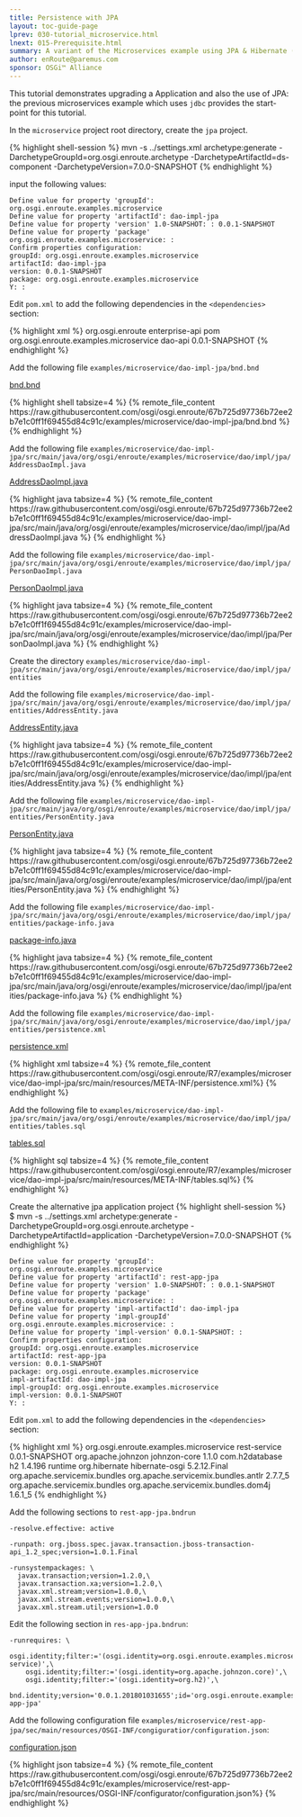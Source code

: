 ```yaml
---
title: Persistence with JPA 
layout: toc-guide-page
lprev: 030-tutorial_microservice.html 
lnext: 015-Prerequisite.html
summary: A variant of the Microservices example using JPA & Hibernate (< 10 minutes).
author: enRoute@paremus.com
sponsor: OSGi™ Alliance 
---
```


This tutorial demonstrates upgrading a Application and also the use of JPA: the previous microservices example which uses `jdbc` provides the start-point for this tutorial.

In the `microservice` project root directory, create the `jpa` project.

{% highlight shell-session %}
mvn -s ../settings.xml archetype:generate -DarchetypeGroupId=org.osgi.enroute.archetype -DarchetypeArtifactId=ds-component -DarchetypeVersion=7.0.0-SNAPSHOT
{% endhighlight %}

input the following values:

    Define value for property 'groupId': org.osgi.enroute.examples.microservice
    Define value for property 'artifactId': dao-impl-jpa
    Define value for property 'version' 1.0-SNAPSHOT: : 0.0.1-SNAPSHOT
    Define value for property 'package' org.osgi.enroute.examples.microservice: : 
    Confirm properties configuration:
    groupId: org.osgi.enroute.examples.microservice
    artifactId: dao-impl-jpa
    version: 0.0.1-SNAPSHOT
    package: org.osgi.enroute.examples.microservice
    Y: :  

Edit `pom.xml` to add the following dependencies in the `<dependencies>` section:

{% highlight xml %}
        <dependency>
            <groupId>org.osgi.enroute</groupId>
            <artifactId>enterprise-api</artifactId>
            <type>pom</type>
        </dependency>
        <dependency>
            <groupId>org.osgi.enroute.examples.microservice</groupId>
            <artifactId>dao-api</artifactId>
            <version>0.0.1-SNAPSHOT</version>
        </dependency>
{% endhighlight %}

Add the following file `examples/microservice/dao-impl-jpa/bnd.bnd`
<p>
  <a class="btn btn-primary" data-toggle="collapse" href="#bnd" aria-expanded="false" aria-controls="bnd">
    bnd.bnd 
  </a>
</p>
<div class="collapse" id="bnd">
  <div class="card card-block">
{% highlight shell tabsize=4 %}
{% remote_file_content https://raw.githubusercontent.com/osgi/osgi.enroute/67b725d97736b72ee2b7e1c0ff1f69455d84c91c/examples/microservice/dao-impl-jpa/bnd.bnd %}
{% endhighlight %}

  </div>
</div>



Add the following file `examples/microservice/dao-impl-jpa/src/main/java/org/osgi/enroute/examples/microservice/dao/impl/jpa/AddressDaoImpl.java`
<p>
  <a class="btn btn-primary" data-toggle="collapse" href="#AddressDaoImpl" aria-expanded="false" aria-controls="AddressDaoImpl">
    AddressDaoImpl.java 
  </a>
</p>
<div class="collapse" id="AddressDaoImpl">
  <div class="card card-block">
{% highlight java tabsize=4 %}
{% remote_file_content https://raw.githubusercontent.com/osgi/osgi.enroute/67b725d97736b72ee2b7e1c0ff1f69455d84c91c/examples/microservice/dao-impl-jpa/src/main/java/org/osgi/enroute/examples/microservice/dao/impl/jpa/AddressDaoImpl.java %}
{% endhighlight %}

  </div>
</div>

Add the following file `examples/microservice/dao-impl-jpa/src/main/java/org/osgi/enroute/examples/microservice/dao/impl/jpa/PersonDaoImpl.java`
<p>
  <a class="btn btn-primary" data-toggle="collapse" href="#PersonDaoImpl" aria-expanded="false" aria-controls="PersonDaoImpl">
    PersonDaoImpl.java 
  </a>
</p>
<div class="collapse" id="PersonDaoImpl">
  <div class="card card-block">
{% highlight java tabsize=4 %}
{% remote_file_content https://raw.githubusercontent.com/osgi/osgi.enroute/67b725d97736b72ee2b7e1c0ff1f69455d84c91c/examples/microservice/dao-impl-jpa/src/main/java/org/osgi/enroute/examples/microservice/dao/impl/jpa/PersonDaoImpl.java %}
{% endhighlight %}

  </div>
</div>

Create the directory `examples/microservice/dao-impl-jpa/src/main/java/org/osgi/enroute/examples/microservice/dao/impl/jpa/entities`

Add the following file `examples/microservice/dao-impl-jpa/src/main/java/org/osgi/enroute/examples/microservice/dao/impl/jpa/entities/AddressEntity.java`
<p>
  <a class="btn btn-primary" data-toggle="collapse" href="#AddressEntity" aria-expanded="false" aria-controls="AddressEntity">
    AddressEntity.java
  </a>
</p>
<div class="collapse" id="AddressEntity">
  <div class="card card-block">
{% highlight java tabsize=4 %}
{% remote_file_content https://raw.githubusercontent.com/osgi/osgi.enroute/67b725d97736b72ee2b7e1c0ff1f69455d84c91c/examples/microservice/dao-impl-jpa/src/main/java/org/osgi/enroute/examples/microservice/dao/impl/jpa/entities/AddressEntity.java %}
{% endhighlight %}

  </div>
</div>


Add the following file `examples/microservice/dao-impl-jpa/src/main/java/org/osgi/enroute/examples/microservice/dao/impl/jpa/entities/PersonEntity.java`
<p>
  <a class="btn btn-primary" data-toggle="collapse" href="#PersonEntity" aria-expanded="false" aria-controls="PersonEntity">
    PersonEntity.java
  </a>
</p>
<div class="collapse" id="PersonEntity">
  <div class="card card-block">
{% highlight java tabsize=4 %}
{% remote_file_content https://raw.githubusercontent.com/osgi/osgi.enroute/67b725d97736b72ee2b7e1c0ff1f69455d84c91c/examples/microservice/dao-impl-jpa/src/main/java/org/osgi/enroute/examples/microservice/dao/impl/jpa/entities/PersonEntity.java %}
{% endhighlight %}

  </div>
</div>


Add the following file `examples/microservice/dao-impl-jpa/src/main/java/org/osgi/enroute/examples/microservice/dao/impl/jpa/entities/package-info.java`
<p>
  <a class="btn btn-primary" data-toggle="collapse" href="#package-info" aria-expanded="false" aria-controls="package-info">
    package-info.java
  </a>
</p>
<div class="collapse" id="package-info">
  <div class="card card-block">
{% highlight java tabsize=4 %}
{% remote_file_content https://raw.githubusercontent.com/osgi/osgi.enroute/67b725d97736b72ee2b7e1c0ff1f69455d84c91c/examples/microservice/dao-impl-jpa/src/main/java/org/osgi/enroute/examples/microservice/dao/impl/jpa/entities/package-info.java %}
{% endhighlight %}

  </div>
</div>


Add the following file `examples/microservice/dao-impl-jpa/src/main/java/org/osgi/enroute/examples/microservice/dao/impl/jpa/entities/persistence.xml`
<p>
  <a class="btn btn-primary" data-toggle="collapse" href="#persistence" aria-expanded="false" aria-controls="persistence">
    persistence.xml 
  </a>
</p>
<div class="collapse" id="persistence">
  <div class="card card-block">
{% highlight xml tabsize=4 %}
{% remote_file_content  https://raw.githubusercontent.com/osgi/osgi.enroute/R7/examples/microservice/dao-impl-jpa/src/main/resources/META-INF/persistence.xml%}
{% endhighlight %}

  </div>
</div>


Add the following file to `examples/microservice/dao-impl-jpa/src/main/java/org/osgi/enroute/examples/microservice/dao/impl/jpa/entities/tables.sql`
<p>
  <a class="btn btn-primary" data-toggle="collapse" href="#tables" aria-expanded="false" aria-controls="tables">
   tables.sql 
  </a>
</p>
<div class="collapse" id="tables">
  <div class="card card-block">
{% highlight sql tabsize=4 %}
{% remote_file_content https://raw.githubusercontent.com/osgi/osgi.enroute/R7/examples/microservice/dao-impl-jpa/src/main/resources/META-INF/tables.sql%}
{% endhighlight %}

  </div>
</div>


Create the alternative jpa application project
{% highlight shell-session %}
$ mvn -s ../settings.xml archetype:generate -DarchetypeGroupId=org.osgi.enroute.archetype -DarchetypeArtifactId=application -DarchetypeVersion=7.0.0-SNAPSHOT
{% endhighlight %}

    Define value for property 'groupId': org.osgi.enroute.examples.microservice
    Define value for property 'artifactId': rest-app-jpa
    Define value for property 'version' 1.0-SNAPSHOT: : 0.0.1-SNAPSHOT
    Define value for property 'package' org.osgi.enroute.examples.microservice: : 
    Define value for property 'impl-artifactId': dao-impl-jpa
    Define value for property 'impl-groupId' org.osgi.enroute.examples.microservice: : 
    Define value for property 'impl-version' 0.0.1-SNAPSHOT: : 
    Confirm properties configuration:
    groupId: org.osgi.enroute.examples.microservice
    artifactId: rest-app-jpa
    version: 0.0.1-SNAPSHOT
    package: org.osgi.enroute.examples.microservice
    impl-artifactId: dao-impl-jpa
    impl-groupId: org.osgi.enroute.examples.microservice
    impl-version: 0.0.1-SNAPSHOT
    Y: : 

Edit `pom.xml` to add the following dependencies in the `<dependencies>` section:

{% highlight xml %}
        <dependency>
            <groupId>org.osgi.enroute.examples.microservice</groupId>
            <artifactId>rest-service</artifactId>
            <version>0.0.1-SNAPSHOT</version>
        </dependency>
        <dependency>
            <groupId>org.apache.johnzon</groupId>
            <artifactId>johnzon-core</artifactId>
            <version>1.1.0</version>
        </dependency>
        <dependency>
            <groupId>com.h2database</groupId>
            <artifactId>h2</artifactId>
            <version>1.4.196</version>
            <scope>runtime</scope>
        </dependency>
        <dependency>
            <groupId>org.hibernate</groupId>
            <artifactId>hibernate-osgi</artifactId>
            <version>5.2.12.Final</version>
        </dependency>
        <dependency>
            <groupId>org.apache.servicemix.bundles</groupId>
            <artifactId>org.apache.servicemix.bundles.antlr</artifactId>
            <version>2.7.7_5</version>
        </dependency>
        <dependency>
            <groupId>org.apache.servicemix.bundles</groupId>
            <artifactId>org.apache.servicemix.bundles.dom4j</artifactId>
            <version>1.6.1_5</version>
        </dependency>
{% endhighlight %}

Add the following sections to `rest-app-jpa.bndrun`

    -resolve.effective: active

    -runpath: org.jboss.spec.javax.transaction.jboss-transaction-api_1.2_spec;version=1.0.1.Final

    -runsystempackages: \
      javax.transaction;version=1.2.0,\
      javax.transaction.xa;version=1.2.0,\
      javax.xml.stream;version=1.0.0,\
      javax.xml.stream.events;version=1.0.0,\
      javax.xml.stream.util;version=1.0.0 

Edit the following section in `res-app-jpa.bndrun`:

    -runrequires: \
        osgi.identity;filter:='(osgi.identity=org.osgi.enroute.examples.microservice.rest-service)',\
        osgi.identity;filter:='(osgi.identity=org.apache.johnzon.core)',\
        osgi.identity;filter:='(osgi.identity=org.h2)',\
        bnd.identity;version='0.0.1.201801031655';id='org.osgi.enroute.examples.microservice.rest-app-jpa'

Add the following configuration file `examples/microservice/rest-app-jpa/sec/main/resources/OSGI-INF/congiguratior/configuration.json`:
<p>
  <a class="btn btn-primary" data-toggle="collapse" href="#configuration" aria-expanded="false" aria-controls="configuration">
   configuration.json 
  </a>
</p>
<div class="collapse" id="configuration">
  <div class="card card-block">
{% highlight json tabsize=4 %}
{% remote_file_content https://raw.githubusercontent.com/osgi/osgi.enroute/67b725d97736b72ee2b7e1c0ff1f69455d84c91c/examples/microservice/rest-app-jpa/src/main/resources/OSGI-INF/configurator/configuration.json%}
{% endhighlight %}

  </div>
</div>

